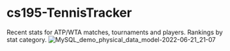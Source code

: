 # cs195-TennisTracker
Recent stats for ATP/WTA matches, tournaments and players. 
Rankings by stat category.
![MySQL_demo_physical_data_model-2022-06-21_21-07](https://user-images.githubusercontent.com/54422342/174958448-75b0303e-0ab7-41b7-8355-4d1ceb310ff1.svg)
